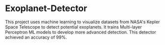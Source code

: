 # Exoplanet-Detector
This project uses machine learning to visualize datasets from NASA's Kepler Space Telescope to detect potential exoplanets. It trains Multi-layer Perceptron ML models to develop more advanced detection. This detector achieved an accuracy of 99%.
